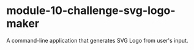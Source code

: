 # module-10-challenge-svg-logo-maker
A command-line application that generates SVG Logo from user's input.
